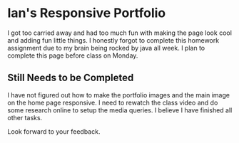 # Ian's Responsive Portfolio

I got too carried away and had too much fun with making the page look cool and adding fun little things. I honestly forgot to complete this homework assignment due to my brain being rocked by java all week. I plan to complete this page before class on Monday.

## Still Needs to be Completed

I have not figured out how to make the portfolio images and the main image on the home page responsive. I need to rewatch the class video and do some research online to setup the media queries. I believe I have finished all other tasks. 

Look forward to your feedback.




